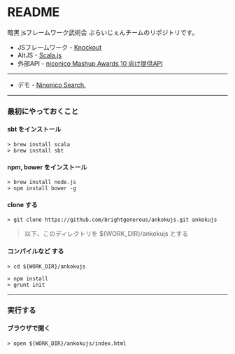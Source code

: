 # README #

暗黒 jsフレームワーク武術会 ぶらいじぇんチームのリポジトリです。


* JSフレームワーク - [Knockout](http://knockoutjs.com/)
* AltJS - [Scala.js](http://www.scala-js.org/)
* 外部API - [niconico Mashup Awards 10 向け提供API](http://search.nicovideo.jp/docs/api/contest.html)


----

* デモ - [Ninonico Search.](http://ec2-54-64-77-47.ap-northeast-1.compute.amazonaws.com)

----


### 最初にやっておくこと ###

#### sbt をインストール ####

    > brew install scala
    > brew install sbt


#### npm, bower をインストール ####

    > brew install node.js
    > npm install bower -g


#### clone する ####

    > git clone https://github.com/brightgenerous/ankokujs.git ankokujs

> 以下、このディレクトリを ${WORK_DIR}/ankokujs とする


#### コンパイルなど する ####

    > cd ${WORK_DIR}/ankokujs

    > npm install
    > grunt init


----


### 実行する ###

#### ブラウザで開く ####

    > open ${WORK_DIR}/ankokujs/index.html
